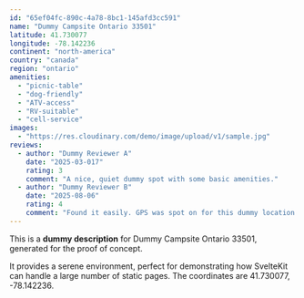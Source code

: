 ```yaml
---
id: "65ef04fc-890c-4a78-8bc1-145afd3cc591"
name: "Dummy Campsite Ontario 33501"
latitude: 41.730077
longitude: -78.142236
continent: "north-america"
country: "canada"
region: "ontario"
amenities:
  - "picnic-table"
  - "dog-friendly"
  - "ATV-access"
  - "RV-suitable"
  - "cell-service"
images:
  - "https://res.cloudinary.com/demo/image/upload/v1/sample.jpg"
reviews:
  - author: "Dummy Reviewer A"
    date: "2025-03-017"
    rating: 3
    comment: "A nice, quiet dummy spot with some basic amenities."
  - author: "Dummy Reviewer B"
    date: "2025-08-06"
    rating: 4
    comment: "Found it easily. GPS was spot on for this dummy location."
---
```


This is a **dummy description** for Dummy Campsite Ontario 33501, generated for the proof of concept.

It provides a serene environment, perfect for demonstrating how SvelteKit can handle a large number of static pages. The coordinates are 41.730077, -78.142236.
